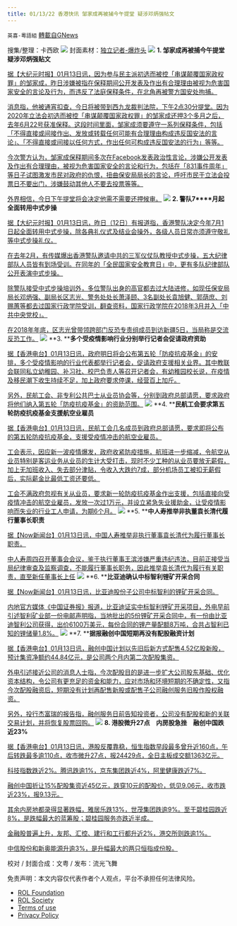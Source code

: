 ```yaml
---
title: 01/13/22 香港快讯 邹家成再被捕今午提堂 疑涉邓炳强帖文
---
```

`英喜-粵語組` [轉載自GNews](https://gnews.org/zh-hans/1855601/)

搜集/整理：卡西欧
![](https://assets.gnews.org/wp-content/uploads/2022/01/0113fenmian.jpg)
封面素材：[独立记者-爆炸头](https://www.instagram.com/boomheadhk/)
![](https://assets.gnews.org/wp-content/uploads/2022/01/Screen-Shot-2022-01-13-at-9.03.34-AM.png)
**1. 邹家成再被捕今午提堂   疑涉邓炳强贴文**

[据【大纪元时报】01月13日讯，因为参与民主派初选而被控「串谋颠覆国家政权罪」的邹家成，昨日涉嫌被指在保释期间公开发表及作出有合理理由被视为危害国家安全的言论及行为，而违反了法庭保释条件，在北角再被警方国安处拘捕。](https://hk.epochtimes.com/news/2022-01-13/83884520)

[消息指，他被通宵扣查，今日将被带到西九龙裁判法院，下午2点30分提堂。因为2020年立法会初选而被控「串谋颠覆国家政权罪」的邹家成还押3个多月之后，去年6月22号获准保释。这段时间里面，邹家成须要遵守一系列保释条件，包括「不得直接或间接作出、发放或转载任何可能有合理理由构成违反国安法的言论」、「不得直接或间接以任何方式，作出任何可构成违反国安法的行为」等等。](https://hk.epochtimes.com/news/2022-01-13/83884520)

[今次警方认为，邹家成保释期间多次在Facebook发表政治性言论，涉嫌公开发表及作出有合理理由，被视为危害国家安全的言论和行为，包括在「831事件周年」等日子试图激发市民对政府的仇恨，扭曲保安局局长的言论，呼吁市民于立法会投票日不要出门，涉嫌鼓动其他人不要去投票等等。](https://hk.epochtimes.com/news/2022-01-13/83884520)

[外界相信，今日下午提堂将会决定他需不需要还押候审。](https://hk.epochtimes.com/news/2022-01-13/83884520)
![](https://assets.gnews.org/wp-content/uploads/2022/01/Screen-Shot-2022-01-13-at-9.03.43-AM.png)
**2. ****警队****7****月起全面转用中式步操**

[据【大纪元时报】01月13日讯，昨日（12日）有报道指，香港警队决定今年7月1日起全面转用中式步操，除各典礼仪式及结业会操外，各级人员日常亦须遵守敬礼等中式步操礼仪。](https://hk.epochtimes.com/news/2022-01-13/78285228)

[在去年2月，有传媒爆出香港警队邀请中共的三军仪仗队教授中式步操，五大纪律部队人员皆有到场受训。在同年的「全民国家安全教育日」中，更有多队纪律部队公开表演中式步操。](https://hk.epochtimes.com/news/2022-01-13/78285228)

[除警队接受中式步操培训外，多位警队出身的高官都去过大陆进修，如现任保安局局长邓炳强、副局长区志光、警务处处长萧泽颐、3名副处长袁旭健、郭荫庶、刘赐蕙等都去过国家行政学院受训，翻查资料，国家行政学院在2018年3月并入「中共中央党校」。](https://hk.epochtimes.com/news/2022-01-13/78285228)

[在2018年年底，区志光曾带领跨部门反恐专责组成员到访新疆5日，当局称是交流反恐工作。](https://hk.epochtimes.com/news/2022-01-13/78285228)
![](https://assets.gnews.org/wp-content/uploads/2022/01/Screen-Shot-2022-01-13-at-9.03.52-AM.png)
**3. ****多个受疫情影响行业分别举行记者会促请政府资助**

[据【香港电台】01月13日讯，政府明日将会公布第五轮「防疫抗疫基金」的安排，多个受疫情影响的行业代表都举行记者会，促请政府支援相关业界。其中教联会联同私立幼稚园、补习社、校巴负责人等召开记者会，有幼稚园校长说，在疫情及移民潮下收生持续不足，加上政府要求停课，经营百上加斤。](https://news.rthk.hk/rthk/ch/component/k2/1628739-20220113.htm?spTabChangeable=0)

[另外，民航工会、非专利公共巴士从业员协会等，分别到政府总部请愿，要求政府将他们纳入第五轮「防疫抗疫基金」的资助范围。](https://news.rthk.hk/rthk/ch/component/k2/1628739-20220113.htm?spTabChangeable=0)
![](https://assets.gnews.org/wp-content/uploads/2022/01/Screen-Shot-2022-01-13-at-9.04.02-AM.png)
**4. ****民航工会要求第五轮防疫抗疫基金支援航空业雇员**

[据【香港电台】01月13日讯，民航工会几名成员到政府总部请愿，要求即将公布的第五轮防疫抗疫基金，支援受疫情冲击的航空业雇员。](https://news.rthk.hk/rthk/ch/component/k2/1628690-20220113.htm?spTabChangeable=0)

[工会表示，因应新一波疫情爆发，政府收紧防疫措施，航班进一步缩减，令航空从业员特别是客运业务从业员的生计大受打击，现时不少工种的从业员要放无薪假，加上无加班收入、失去部分津贴，令收入大跌约7成，部分机场员工被扣无薪假后，实际薪金比最低工资还要低。](https://news.rthk.hk/rthk/ch/component/k2/1628690-20220113.htm?spTabChangeable=0)

[工会不满政府忽视有关从业员，要求新一轮防疫抗疫基金作出支援，包括直接向受疫情冲击的航空业雇员，发放一次过1万元，并设立紧急失业援助金，让受疫情影响而失业的行业工人申请，为期6个月。](https://news.rthk.hk/rthk/ch/component/k2/1628690-20220113.htm?spTabChangeable=0)
![](https://assets.gnews.org/wp-content/uploads/2022/01/Screen-Shot-2022-01-13-at-9.04.12-AM.png)
**5. ****中人寿推举非执董袁长清代履行董事长职责**

[据【Now新闻台】01月13日讯，中国人寿推举非执行董事袁长清代为履行董事长职责。](https://news.now.com/home/finance/player?newsId=463126)

[中人寿周四召开董事会会议，鉴于执行董事王滨涉嫌严重违纪违法，目前正接受当局纪律审查及监察调查，不能履行董事长职务，因此推举袁长清代为履行有关职责，直至新任董事长上任](https://news.now.com/home/finance/player?newsId=463126)
![](https://assets.gnews.org/wp-content/uploads/2022/01/Screen-Shot-2022-01-13-at-9.04.23-AM.png)
**6. ****比亚迪确认中标智利锂矿开采合同**

[据【Now新闻台】01月13日讯，比亚迪股份子公司中标智利的锂矿开采合同。](https://news.now.com/home/finance/player?newsId=463127)

[内地官方媒体《中国证券报》报道，比亚迪证实中标智利锂矿开采项目，外电早前引述智利矿业部一份电邮声明指，当地批出的5份锂矿开采合同中，有一份由比亚迪智利公司获得，出价6100万美元，每份合同的锂产量配额8万吨，合共占智利已知的锂储量1.8%。](https://news.now.com/home/finance/player?newsId=463127)
![](https://assets.gnews.org/wp-content/uploads/2022/01/Screen-Shot-2022-01-13-at-9.04.32-AM.png)
**7. ****据报融创中国短期再没有配股融资计划**

[据【香港电台】01月13日讯，融创中国计划以先旧后新方式配售4.52亿股新股，预计集资净额约44.84亿元，是公司两个月内第二次配股集资。](https://news.rthk.hk/rthk/ch/component/k2/1628729-20220113.htm?spTabChangeable=0)

[外电引述接近公司的消息人士指，今次配股目的是进一步扩大公司股东基础、优化资本结构，令公司有更充足的资金和能力，应对市场和环境短期的不确定性，又指今次配股融资后，短期没有计划再配售新股或配售子公司融创服务旧股作股权融资。](https://news.rthk.hk/rthk/ch/component/k2/1628729-20220113.htm?spTabChangeable=0)

[另外，投行杰富瑞的报告指，融创服务日前告知投资者，公司没有配股和新的关联交易计划，并将恢复股票回购。](https://news.rthk.hk/rthk/ch/component/k2/1628729-20220113.htm?spTabChangeable=0)
![](https://assets.gnews.org/wp-content/uploads/2022/01/Screen-Shot-2022-01-13-at-9.04.40-AM.png)
**8. ****港股微升****27****点　内房股急挫　融创中国跌近****23%**

[据【香港电台】01月13日讯，港股反覆靠稳，恒生指数早段最多曾升近160点，午后转跌最多逾110点，收市微升27点，报24429点，全日主板成交额1363亿元。](https://news.rthk.hk/rthk/ch/component/k2/1628710-20220113.htm)

[科技指数跌近2%。腾讯跌逾1%，京东集团跌近4%，阿里健康跌近7%。](https://news.rthk.hk/rthk/ch/component/k2/1628710-20220113.htm)

[融创中国折让15%配股集资近45亿元，跌穿10元的配股价，低见9.06元，收市跌近23%，报9.13元。](https://news.rthk.hk/rthk/ch/component/k2/1628710-20220113.htm)

[其余内房地都录得显著跌幅，雅居乐跌13%，世茂集团跌逾9%。至于碧桂园跌近8%，是跌幅最大的蓝筹股；碧桂园服务亦跌近半成。](https://news.rthk.hk/rthk/ch/component/k2/1628710-20220113.htm)

[金融股普遍上升，友邦、汇控、建行和工行都升近2%，港交所则跌逾1%。](https://news.rthk.hk/rthk/ch/component/k2/1628710-20220113.htm)

[中信股份和新奥能源升逾3%，是升幅最大的两只恒指成份股。](https://news.rthk.hk/rthk/ch/component/k2/1628710-20220113.htm)

校对 / 封面合成：文粤 / 发布：流光飞舞

 

免责声明：本文内容仅代表作者个人观点，平台不承担任何法律风险。

- [ROL Foundation](https://rolfoundation.org/)
- [ROL Society](https://rolsociety.org/)
- [Terms of use](https://gnews.org/terms-of-use-3/)
- [Privacy Policy](https://gnews.org/privacy-policy/)
